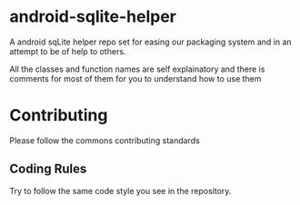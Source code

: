 # android-sqlite-helper


A android sqLite helper repo set for easing our packaging system and in an attempt to be of help to others.

All the classes and function names are self explainatory and there is comments for most of them for you to understand how to use them

# Contributing

Please follow the commons contributing standards 

## <a href="rules"></a> Coding Rules

Try to follow the same code style you see in the repository.

